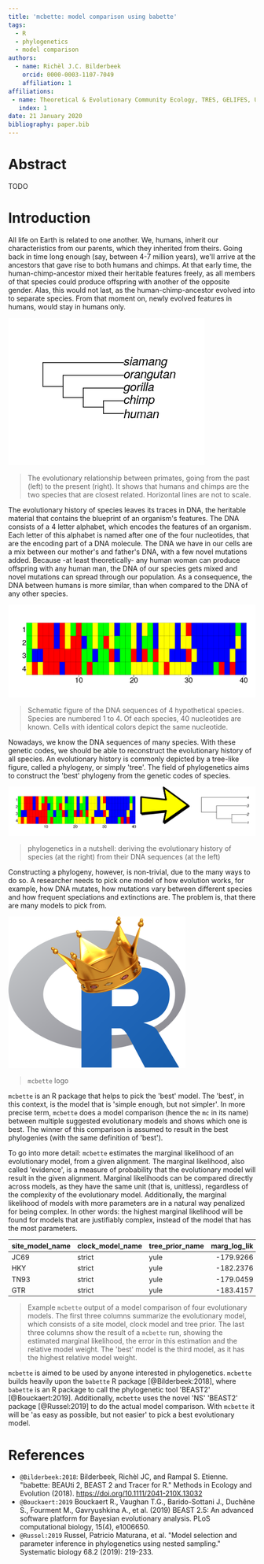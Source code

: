 ```yaml
---
title: 'mcbette: model comparison using babette'
tags:
  - R
  - phylogenetics
  - model comparison
authors:
  - name: Richèl J.C. Bilderbeek
    orcid: 0000-0003-1107-7049
    affiliation: 1
affiliations:
 - name: Theoretical & Evolutionary Community Ecology, TRES, GELIFES, University of Groningen
   index: 1
date: 21 January 2020
bibliography: paper.bib
---
```


# Abstract

TODO

# Introduction

All life on Earth is related to one another.
We, humans, inherit our characteristics from our parents, which they
inherited from theirs. Going back in time long enough (say, between 4-7 million
years), we'll arrive at the ancestors that gave rise to both humans and chimps.
At that early time, the human-chimp-ancestor mixed their heritable
features freely, as all members of that species could produce offspring with
another of the opposite gender. Alas, this would not last, as the 
human-chimp-ancestor evolved into to separate species. From that moment on,
newly evolved features in humans, would stay in humans only.

![](man/figures/posterior_primates_consensus_joss.png)

> The evolutionary relationship between primates,
> going from the past (left) to the present (right).
> It shows that humans and chimps are the two species that are closest related.
> Horizontal lines are not to scale.

The evolutionary history of species leaves its traces in DNA, the 
heritable material that contains the blueprint of an organism's features.
The DNA consists of a 4 letter alphabet, which encodes the features of an organism.
Each letter of this alphabet is named after one of the four nucleotides, 
that are the encoding part of a DNA molecule.
The DNA we have in our cells are a mix between our mother's and father's DNA,
with a few novel mutations added.
Because -at least theoretically- any human woman can produce offspring with 
any human man, the DNA of our species gets mixed and novel mutations can
spread through our population. As a consequence,
the DNA between humans is more similar, than when compared to the DNA of any 
other species. 

![](man/figures/alignment_joss.png)

> Schematic figure of the DNA sequences of 4 hypothetical species.
> Species are numbered 1 to 4.
> Of each species, 40 nucleotides are known.
> Cells with identical colors depict the same nucleotide.

Nowadays, we know the DNA sequences of many species. With these genetic
codes, we should be able to reconstruct the evolutionary history of all 
species. An evolutionary history is commonly depicted by a tree-like
figure, called a phylogeny, or simply 'tree'. The field of phylogenetics 
aims to construct the 'best' phylogeny from the genetic codes of species.

![](man/figures/combined.png)

> phylogenetics in a nutshell: deriving the evolutionary history
> of species (at the right) from their DNA sequences (at the left)

Constructing a phylogeny, however, is non-trivial, due to the many ways
to do so. A researcher needs to pick one model of how evolution works,
for example, how DNA mutates, how mutations vary between different species
and how frequent speciations and extinctions are. The problem is, that there 
are many models to pick from.

![](man/figures/mcbette_logo.png)

> ``mcbette`` logo

``mcbette`` is an R package that helps to pick the 'best' model. 
The 'best', in this context, is the model that is 'simple enough, but not 
simpler'. In more precise term, ``mcbette`` does a model comparison (hence 
the `mc` in its name) between multiple suggested evolutionary models and shows
which one is best. The winner of this comparison is assumed to result
in the best phylogenies (with the same definition of 'best').

To go into more detail: ``mcbette`` estimates the marginal likelihood of an
evolutionary model, from a given alignment. 
The marginal likelihood, also called 'evidence',
is a measure of probability that the evolutionary model will result in
the given alignment. Marginal likelihoods can be compared directly
across models, as they have the same unit (that is, unitless), 
regardless of the complexity
of the evolutionary model. 
Additionally, the marginal likelihood
of models with more parameters are in a natural way penalized for being 
complex. In other words: the highest marginal likelihood will be found 
for models that are justifiably complex, instead of the model that has the
most parameters.

|site_model_name |clock_model_name |tree_prior_name | marg_log_lik| marg_log_lik_sd|    weight|
|:---------------|:----------------|:---------------|------------:|---------------:|---------:|
|JC69            |strict           |yule            |    -179.9266|        2.427167| 0.2823000|
|HKY             |strict           |yule            |    -182.2376|        1.992356| 0.0279950|
|TN93            |strict           |yule            |    -179.0459|        2.446301| 0.6810869|
|GTR             |strict           |yule            |    -183.4157|        2.636430| 0.0086181|

> Example ``mcbette`` output of a model comparison of four evolutionary models.
> The first three columns summarize the evolutionary model, which consists of
> a site model, clock model and tree prior. 
> The last three columns show the result of a ``mcbette`` run,
> showing the estimated marginal likelihood, the error in this estimation
> and the relative model weight.
> The 'best' model is the third model, as it has the highest relative model weight.

``mcbette`` is aimed to be used by anyone interested in phylogenetics.
``mcbette`` builds heavily upon the ``babette`` R package [@Bilderbeek:2018],
where ``babette`` is an R package to call the phylogenetic 
tool 'BEAST2' [@Bouckaert:2019]. Additionally, ``mcbette`` uses the novel 'NS'
'BEAST2' package [@Russel:2019] to do the actual model comparison.
With ``mcbette`` it will be 'as easy as possible, but not easier' to pick a 
best evolutionary model.

# References

 * `@Bilderbeek:2018`: Bilderbeek, Richèl JC, and Rampal S. Etienne. "babette: BEAUti 2, BEAST 2 and Tracer for R." Methods in Ecology and Evolution (2018). https://doi.org/10.1111/2041-210X.13032
 * `@Bouckaert:2019` Bouckaert R., Vaughan T.G., Barido-Sottani J., Duchêne S., Fourment M., Gavryushkina A., et al. (2019) BEAST 2.5: An advanced software platform for Bayesian evolutionary analysis. PLoS computational biology, 15(4), e1006650.
 * `@Russel:2019` Russel, Patricio Maturana, et al. "Model selection and parameter inference in phylogenetics using nested sampling." Systematic biology 68.2 (2019): 219-233.

